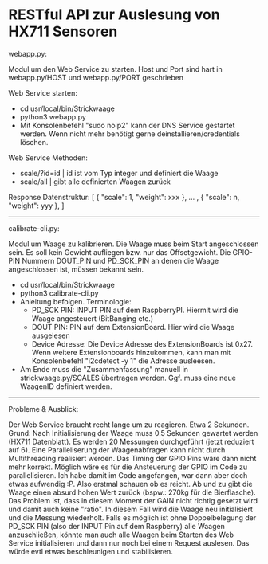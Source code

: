 # RESTful API zur Auslesung von HX711 Sensoren



webapp.py:

Modul um den Web Service zu starten. Host und Port sind hart in webapp.py/HOST und webapp.py/PORT geschrieben

Web Service starten:
- cd usr/local/bin/Strickwaage
- python3 webapp.py
- Mit Konsolenbefehl "sudo noip2" kann der DNS Service gestartet werden. Wenn nicht mehr benötigt gerne deinstallieren/credentials löschen.

Web Service Methoden:
- scale/?id=id | id ist vom Typ integer und definiert die Waage
- scale/all | gibt alle definierten Waagen zurück


Response Datenstruktur:
[
  {
    "scale": 1, 
    "weight": xxx
  },
  ... ,
  {
    "scale": n, 
    "weight": yyy
  },
]

---

calibrate-cli.py:

Modul um Waage zu kalibrieren. Die Waage muss beim Start angeschlossen sein. Es soll kein Gewicht aufliegen bzw. nur das Offsetgewicht.
Die GPIO-PIN Nummern DOUT_PIN und PD_SCK_PIN an denen die Waage angeschlossen ist, müssen bekannt sein.

- cd usr/local/bin/Strickwaage
- python3 calibrate-cli.py
- Anleitung befolgen. Terminologie: 
  - PD_SCK PIN: INPUT PIN auf dem RaspberryPI. Hiermit wird die Waage angesteuert (BitBanging etc.)
  - DOUT PIN: PIN auf dem ExtensionBoard. Hier wird die Waage ausgelesen
  - Device Adresse: Die Device Adresse des ExtensionBoards ist 0x27. Wenn weitere Extensionboards hinzukommen, kann man mit Konsolenbefehl "i2cdetect -y 1" die Adresse ausleesen.
- Am Ende muss die "Zusammenfassung" manuell in strickwaage.py/SCALES übertragen werden. Ggf. muss eine neue WaagenID definiert werden.

---

Probleme & Ausblick:

Der Web Service braucht recht lange um zu reagieren. Etwa 2 Sekunden. Grund: Nach Initialisierung der Waage muss 0.5 Sekunden gewartet werden (HX711 Datenblatt).
Es werden 20 Messungen durchgeführt (jetzt reduziert auf 6). Eine Paralleliserung der Waagenabfragen kann nicht durch Multithreading realisiert werden. 
Das Timing der GPIO Pins wäre dann nicht mehr korrekt. Möglich wäre es für die Ansteuerung der GPIO im Code zu parallelisieren. Ich habe damit im Code angefangen, war dann aber doch etwas aufwendig :P. Also erstmal schauen ob es reicht.
Ab und zu gibt die Waage einen absurd hohen Wert zurück (bspw.: 270kg für die Bierflasche). Das Problem ist, dass in diesem Moment der GAIN nicht richtig gesetzt wird und damit auch keine "ratio". In diesem Fall wird die Waage neu initialisiert und die Messung wiederholt.
Falls es möglich ist ohne Doppelbelegung der PD_SCK PIN (also der INPUT Pin auf dem Raspberry) alle Waagen anzuschließen, könnte man auch alle Waagen beim Starten des Web Service initialisieren und dann nur noch bei einem Request auslesen. 
Das würde evtl etwas beschleunigen und stabilisieren.
